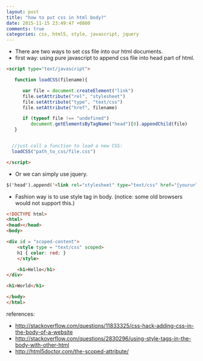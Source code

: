 ```yaml
---
layout: post
title: "how to put css in html body?"
date: 2015-11-15 23:49:47 +0800
comments: true
categories: css, html5, style, javascript, jquery
---
```

- There are two ways to set css file into our html documents.
- first way: using pure javascript to append css file into head part of html.

``` html
<script type="text/javascript">

   function loadCSS(filename){

      var file = document.createElement("link")
      file.setAttribute("rel", "stylesheet")
      file.setAttribute("type", "text/css")
      file.setAttribute("href", filename)

      if (typeof file !== "undefined")
         document.getElementsByTagName("head")[0].appendChild(file)
   }


  //just call a function to load a new CSS:
  loadCSS("path_to_css/file.css")

</script>
```

<!--more-->

- Or we can simply use jquery.

``` html
$('head').append('<link rel="stylesheet" type="text/css" href="{yoururl}">');
```

- Fashion way is to use style tag in body. (notice: some old browsers would not support this.)

``` html
<!DOCTYPE html>
<html>
<head></head>
<body>

<div id = "scoped-content">
    <style type = "text/css" scoped>
    h1 { color: red; }
    </style>

    <h1>Hello</h1>
</div>

<h1>World</h1>

</body>
</html>
```

references:
- http://stackoverflow.com/questions/11833325/css-hack-adding-css-in-the-body-of-a-website
- http://stackoverflow.com/questions/2830296/using-style-tags-in-the-body-with-other-html
- http://html5doctor.com/the-scoped-attribute/
